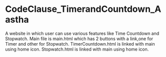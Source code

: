 # CodeClause_TimerandCountdown_Aastha
A website in which user can use various features like Time Countdown and Stopwatch.
Main file is main.html which has 2 buttons with a link,one for Timer and other for Stopwatch.
TimerCountdown.html is linked with main using home icon.
Stopwatch.html is linked with main using home icon.
